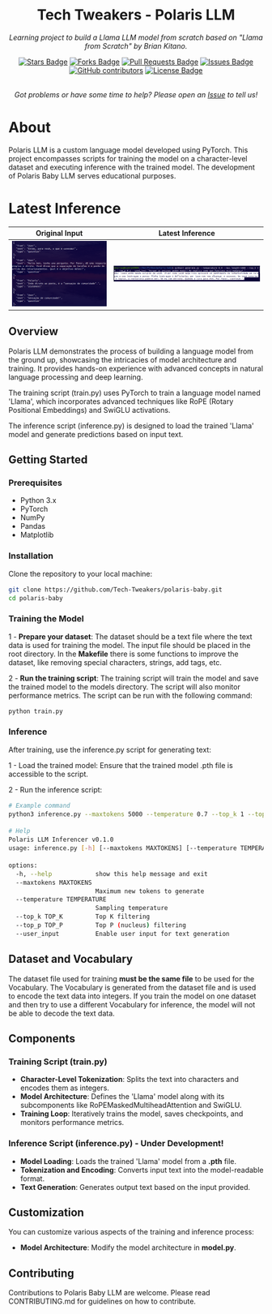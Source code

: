 <h1 align="center">Tech Tweakers - Polaris LLM </h1>
<p align="center"><i>Learning project to build a Llama LLM model from scratch based on "Llama from Scratch" by Brian Kitano.</i></p>

<div align="center">
  <a href="https://github.com/Tech-Tweakers/polaris-baby/stargazers"><img src="https://img.shields.io/github/stars/Tech-Tweakers/polaris-baby" alt="Stars Badge"/></a>
<a href="https://github.com/Tech-Tweakers/polaris-baby/network/members"><img src="https://img.shields.io/github/forks/Tech-Tweakers/polaris-baby" alt="Forks Badge"/></a>
<a href="https://github.com/Tech-Tweakers/polaris-baby/pulls"><img src="https://img.shields.io/github/issues-pr/Tech-Tweakers/polaris-baby" alt="Pull Requests Badge"/></a>
<a href="https://github.com/Tech-Tweakers/polaris-baby/issues"><img src="https://img.shields.io/github/issues/Tech-Tweakers/polaris-baby" alt="Issues Badge"/></a>
<a href="https://github.com/Tech-Tweakers/polaris-baby/graphs/contributors"><img alt="GitHub contributors" src="https://img.shields.io/github/contributors/Tech-Tweakers/polaris-baby?color=2b9348"></a>
<a href="https://github.com/Tech-Tweakers/polaris-baby/blob/master/LICENSE"><img src="https://img.shields.io/github/license/Tech-Tweakers/polaris-baby?color=2b9348" alt="License Badge"/></a>
</div>

<br>
<p align="center"><i>Got problems or have some time to help? Please open an <a href="https://github.com/Tech-Tweakers/polaris-baby/issues/new">Issue</a> to tell us!</i></p>

# About

Polaris LLM is a custom language model developed using PyTorch. This project encompasses scripts for training the model on a character-level dataset and executing inference with the trained model. The development of Polaris Baby LLM serves educational purposes.

# Latest Inference

| Original Input | Latest Inference |
| -------------- | ---------------- |
| ![Original Input](docs/original-input.png) | ![Latest Inference](docs/latest-inference.png) |

## Overview

Polaris LLM demonstrates the process of building a language model from the ground up, showcasing the intricacies of model architecture and training. It provides hands-on experience with advanced concepts in natural language processing and deep learning.

The training script (train.py) uses PyTorch to train a language model named 'Llama', which incorporates advanced techniques like RoPE (Rotary Positional Embeddings) and SwiGLU activations.

The inference script (inference.py) is designed to load the trained 'Llama' model and generate predictions based on input text.

## Getting Started

### Prerequisites
- Python 3.x
- PyTorch
- NumPy
- Pandas 
- Matplotlib

### Installation

Clone the repository to your local machine:

```bash
git clone https://github.com/Tech-Tweakers/polaris-baby.git
cd polaris-baby
```

### Training the Model

1 - **Prepare your dataset**: The dataset should be a text file where the text data is used for training the model. The input file should be placed in the root directory. In the **Makefile** there is some functions to improve the dataset, like removing special characters, strings, add tags, etc.

2 - **Run the training script**: The training script will train the model and save the trained model to the models directory. The script will also monitor performance metrics. The script can be run with the following command:

```bash
python train.py
```

### Inference

After training, use the inference.py script for generating text:

1 - Load the trained model: Ensure that the trained model .pth file is accessible to the script.

2 - Run the inference script:

```bash
# Example command
python3 inference.py --maxtokens 5000 --temperature 0.7 --top_k 1 --top_p 10 --user_input

# Help
Polaris LLM Inferencer v0.1.0
usage: inference.py [-h] [--maxtokens MAXTOKENS] [--temperature TEMPERATURE] [--top_k TOP_K] [--top_p TOP_P] [--user_input]

options:
  -h, --help            show this help message and exit
  --maxtokens MAXTOKENS
                        Maximum new tokens to generate
  --temperature TEMPERATURE
                        Sampling temperature
  --top_k TOP_K         Top K filtering
  --top_p TOP_P         Top P (nucleus) filtering
  --user_input          Enable user input for text generation
```

## Dataset and Vocabulary

The dataset file used for training **must be the same file** to be used for the Vocabulary. The Vocabulary is generated from the dataset file and is used to encode the text data into integers. If you train the model on one dataset and then try to use a different Vocabulary for inference, the model will not be able to decode the text data.

## Components

### Training Script (train.py)

- **Character-Level Tokenization**: Splits the text into characters and encodes them as integers.
- **Model Architecture**: Defines the 'Llama' model along with its subcomponents like RoPEMaskedMultiheadAttention and SwiGLU.
- **Training Loop**: Iteratively trains the model, saves checkpoints, and monitors performance metrics.

### Inference Script (inference.py) - Under Development!

- **Model Loading**: Loads the trained 'Llama' model from a **.pth** file.
- **Tokenization and Encoding**: Converts input text into the model-readable format.
- **Text Generation**: Generates output text based on the input provided.

## Customization

You can customize various aspects of the training and inference process:

- **Model Architecture**: Modify the model architecture in **model.py**.

## Contributing

Contributions to Polaris Baby LLM are welcome. Please read CONTRIBUTING.md for guidelines on how to contribute.
